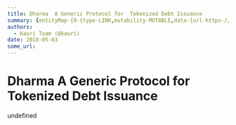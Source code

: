 ```yaml
---
title: Dharma  A Generic Protocol for  Tokenized Debt Issuance
summary: {entityMap-{0-{type-LINK,mutability-MUTABLE,data-{url-https-//whitepaper.dharma.io/-f1},1-{type-LINK,mutability-MUTABLE,data-{url-https-//whitepaper.dharma.io/-f2},2-{type-LINK,mutability-MUTABLE,data-{url-https-//whitepaper.dharma.io/-f3},3-{type-LINK,mutability-MUTABLE,data-{url-https-//whitepaper.dharma.io/-f4},4-{type-LINK,mutability-MUTABLE,data-{url-https-//whitepaper.dharma.io/-specification},5-{type-LINK,mutability-MUTABLE,data-{url-https-//whitepaper.dharma.io/-f5},6-{type-LINK,mutabili
authors:
  - Kauri Team (@kauri)
date: 2018-05-03
some_url: 
---
```


# Dharma  A Generic Protocol for  Tokenized Debt Issuance


undefined